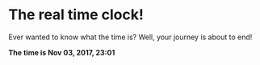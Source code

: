 # The real time clock!

Ever wanted to know what the time is? Well, your journey is about to end!

**The time is Nov 03, 2017, 23:01**